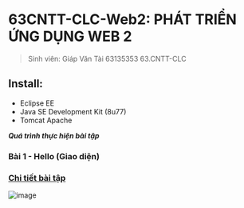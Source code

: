 # 63CNTT-CLC-Web2: PHÁT TRIỂN ỨNG DỤNG WEB 2
> Sinh viên: Giáp Văn Tài 63135353 63.CNTT-CLC
 ## Install:
 - Eclipse EE
 - Java SE Development Kit (8u77)
 - Tomcat Apache

 ***Quá trình thực hiện bài tập***
 ### Bài 1 - Hello (Giao diện)
 ### [Chi tiết bài tập](https://github.com/tgv293/63CLC2-MobiDev/tree/main/HelloWorld)
 ![image](https://media.discordapp.net/attachments/1019500728953356334/1154420743048810527/image.png)
